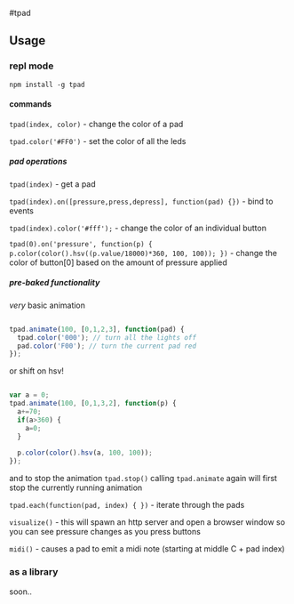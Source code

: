 #tpad

## Usage
### repl mode

    npm install -g tpad


#### commands

`tpad(index, color)` - change the color of a pad

`tpad.color('#FF0')` - set the color of all the leds

##### pad operations

`tpad(index)` - get a pad

`tpad(index).on([pressure,press,depress], function(pad) {})` - bind to events

`tpad(index).color('#fff');` - change the color of an individual button

`tpad(0).on('pressure', function(p) { p.color(color().hsv((p.value/18000)*360, 100, 100)); })` - change the color of button[0] based on the amount of pressure applied


##### pre-baked functionality

_very_ basic animation

```javascript

tpad.animate(100, [0,1,2,3], function(pad) {
  tpad.color('000'); // turn all the lights off
  pad.color('F00'); // turn the current pad red
});
```

or shift on hsv!

```javascript

var a = 0;
tpad.animate(100, [0,1,3,2], function(p) {
  a+=70;
  if(a>360) {
    a=0;    
  }
  
  p.color(color().hsv(a, 100, 100));
});
```

and to stop the animation `tpad.stop()`
calling `tpad.animate` again will first stop the currently running animation

`tpad.each(function(pad, index) { })` - iterate through the pads

`visualize()` - this will spawn an http server and open a browser window so you can see pressure changes as you press buttons

`midi()` - causes a pad to emit a midi note (starting at middle C + pad index)

### as a library

soon..
